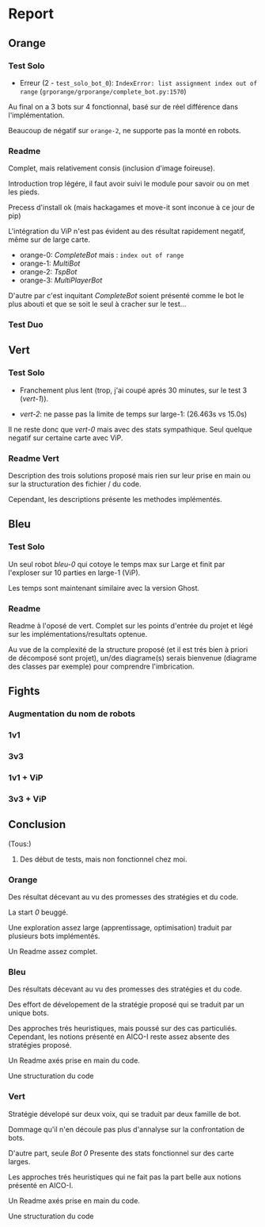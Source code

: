 # Report

## Orange 

### Test Solo

- Erreur (2 - `test_solo_bot_0`): `IndexError: list assignment index out of range` (`grporange/grporange/complete_bot.py:1570`)

Au final on a 3 bots sur 4 fonctionnal, basé sur de réel différence dans l'implémentation.

Beaucoup de négatif sur `orange-2`, ne supporte pas la monté en robots.


### Readme

Complet, mais relativement consis (inclusion d'image foireuse).

Introduction trop légére, il faut avoir suivi le module pour savoir ou on met les pieds.

Precess d'install ok (mais hackagames et move-it sont inconue à ce jour de pip)

L'intégration du ViP n'est pas évident au des résultat rapidement negatif, même sur de large carte.

- orange-0: _CompleteBot_ mais :  `index out of range`
- orange-1: _MultiBot_
- orange-2: _TspBot_
- orange-3: _MultiPlayerBot_

D'autre par c'est inquitant _CompleteBot_ soient présenté comme le bot le plus abouti et que se soit le seul à cracher sur le test...


### Test Duo


## Vert

### Test Solo

- Franchement plus lent (trop, j'ai coupé aprés 30 minutes, sur le test 3 (_vert-1_)).

- _vert-2_: ne passe pas la limite de temps sur large-1: (26.463s vs 15.0s)

Il ne reste donc que _vert-0_ mais avec des stats sympathique. Seul quelque negatif sur certaine carte avec ViP.

### Readme Vert

Description des trois solutions proposé mais rien sur leur prise en main ou sur la structuration des fichier / du code.

Cependant, les descriptions présente les methodes implémentés.


## Bleu 

### Test Solo

Un seul robot _bleu-0_ qui cotoye le temps max sur Large et finit par l'exploser sur 10 parties en large-1 (ViP).

Les temps sont maintenant similaire avec la version Ghost.

### Readme

Readme à l'oposé de vert. Complet sur les points d'entrée du projet et légé sur les implémentations/resultats optenue.

Au vue de la complexité de la structure proposé (et il est trés bien à priori de décomposé sont projet), un/des diagrame(s) serais bienvenue (diagrame des classes par exemple) pour comprendre l'imbrication. 


## Fights

### Augmentation du nom de robots


### 1v1


### 3v3


### 1v1 + ViP


### 3v3 + ViP



## Conclusion

(Tous:)

1. Des début de tests, mais non fonctionnel chez moi.


### Orange 

Des résultat décevant au vu des promesses des stratégies et du code. 

La start _0_ beuggé.

Une exploration assez large (apprentissage, optimisation) traduit par plusieurs bots implémentés.

Un Readme assez complet.



### Bleu 

Des résultats décevant au vu des promesses des stratégies et du code. 

Des effort de dévelopement de la stratégie proposé qui se traduit par un unique bots.

Des approches trés heuristiques, mais poussé sur des cas particuliés. Cependant, les notions présenté en AICO-I reste assez absente des stratégies proposé.

Un Readme axés prise en main du code.

Une structuration du code 


### Vert 

Stratégie dévelopé sur deux voix, qui se traduit par deux famille de bot.

Dommage qu'il n'en découle pas plus d'annalyse sur la confrontation de bots.

D'autre part, seule _Bot 0_ Presente des stats fonctionnel sur des carte larges.

Les approches trés heuristiques qui ne fait pas la part belle aux notions présenté en AICO-I.

Un Readme axés prise en main du code.

Une structuration du code 
